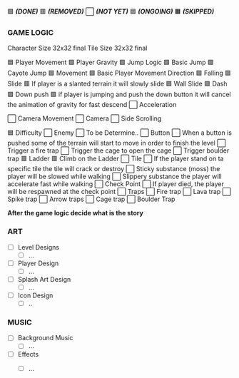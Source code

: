 
🟩 ***(DONE)***                 🟥 ***(REMOVED)***               ⬜ ***(NOT YET)*** 
🟦 ***(ONGOING)***          🟧 ***(SKIPPED)***
### GAME LOGIC

Character Size 32x32 final
Tile Size 32x32 final

🟦 Player Movement
	 🟩 Player Gravity
	 🟩 Jump Logic
		 🟩 Basic Jump
		 🟩 Cayote Jump
	 🟩 Movement
		 🟩 Basic Player Movement Direction
	🟩 Falling
	🟩 Slide
		🟥 If player is a slanted terrain it will slowly slide
		🟩 Wall Slide
	🟩 Dash
	🟩 Down push
		🟩 if player is jumping and push the down button it will cancel the animation of gravity for fast descend
	⬜ Acceleration

⬜ Camera Movement
	 ⬜ Camera
		 ⬜ Side Scrolling

🟦 Difficulty
	 ⬜ Enemy
		 ⬜ To be Determine..
	 ⬜ Button
		 ⬜ When a button is pushed some of the terrain will start to move in order to finish the level
		⬜ Trigger a fire trap
		⬜ Trigger the cage to open the cage
		⬜ Trigger boulder trap
	🟥 Ladder
		🟥 Climb on the Ladder
	⬜ Tile
		⬜ If the player stand on ta specific tile the tile will crack or destroy
		⬜ Sticky substance (moss) the player will be slowed while walking
			 ⬜ Slippery substance the player will accelerate fast while walking
		⬜ Check Point
			 ⬜ If player died, the player will be respawned at the check point
		⬜ Traps
			 ⬜ Fire trap
			 ⬜ Lava trap
			 ⬜ Spike trap
			 ⬜ Arrow traps
			 ⬜ Cage trap
			 ⬜ Boulder Trap

**After the game logic decide what is the story**
### ART
- [ ] Level Designs
	- [ ] ...
- [ ] Player Design
	- [ ] ...
- [ ] Splash Art Design
	- [ ] ...
- [ ] Icon Design
	- [ ] ..

### MUSIC
- [ ] Background Music
	- [ ] ...
- [ ] Effects
	- [ ] ...

